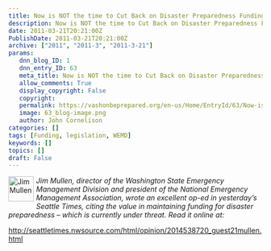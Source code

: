 ```yaml
---
title: Now is NOT the time to Cut Back on Disaster Preparedness Funding
description: Now is NOT the time to Cut Back on Disaster Preparedness Funding
date: 2011-03-21T20:21:00Z
PublishDate: 2011-03-21T20:21:00Z
archive: ["2011", "2011-3", "2011-3-21"]
params:
   dnn_blog_ID: 1
   dnn_entry_ID: 63
   meta_title: Now is NOT the time to Cut Back on Disaster Preparedness Funding
   allow_comments: True
   display_copyright: False
   copyright: 
   permalink: https://vashonbeprepared.org/en-us/Home/EntryId/63/Now-is-NOT-the-time-to-Cut-Back-on-Disaster-Preparedness-Funding
   image: 63_blog-image.png
   author: John Cornelison
categories: []
tags: [Funding, legislation, WEMD]
keywords: []
topics: []
draft: False
---
```


<p><img alt="Jim Mullen, Director, Emergency Management Division" align="left" width="50" height="50" style="margin: 0px 5px 5px 0px; display: inline" src="http://www.governor.wa.gov/assets/img/blog/blogpic_mullen.jpg" /><em>Jim Mullen, director of the Washington State Emergency Management Division and president of the National Emergency Management Association, wrote an excellent op-ed in yesterday’s Seattle Times, citing the value in maintaining funding for disaster preparedness – which is currently under threat. Read it online at:</em></p>
<p><a title="http://seattletimes.nwsource.com/html/opinion/2014538720_guest21mullen.html?prmid=op_ed" href="http://seattletimes.nwsource.com/html/opinion/2014538720_guest21mullen.html">http://seattletimes.nwsource.com/html/opinion/2014538720_guest21mullen.html</a></p>
